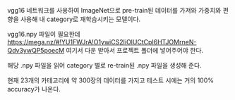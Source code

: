 vgg16 네트워크를 사용하여 ImageNet으로 pre-train된 데이터를 가져와 가중치와 편향을 사용해 내 category로 재학습시키는 모델이다.

vgg16.npy 파일이 필요한데 https://mega.nz/#!YU1FWJrA!O1ywiCS2IiOlUCtCpI6HTJOMrneN-Qdv3ywQP5poecM
여기서 다운 받아서 프로젝트 폴더에 넣어주어야 한다.

해당 .npy 파일을 읽어 category 별로 re-train된 .npy 파일을 생성해 준다.

현재 23개의 카테고리에 약 300장의 데이터를 가지고 테스트 시에는 거의 100% accuracy가 나온다.
